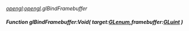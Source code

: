 _[opengl](../../modules/opengl/opengl-module.md):[opengl](../../modules/opengl/opengl-module.md).glBindFramebuffer_
##### Function glBindFramebuffer:Void( target:[GLenum](../../modules/opengl/opengl-glenum.md),framebuffer:[GLuint](../../modules/opengl/opengl-gluint.md) )
